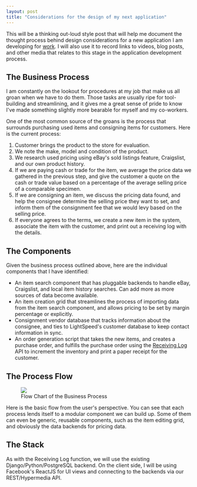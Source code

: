 ```yaml
---
layout: post
title: "Considerations for the design of my next application"
---
```


This will be a thinking out-loud style post that will help me document
the thought process behind design considerations for a new application I
am developing for [work](http://earthshakingmusic.com). I will also use
it to record links to videos, blog posts, and other media that relates
to this stage in the application development process.

## The Business Process

I am constantly on the lookout for procedures at my job that make
us all groan when we have to do them. Those tasks are usually ripe for
tool-building and streamlining, and it gives me a great sense of pride
to know I've made something slightly more bearable for myself and my
co-workers.

One of the most common source of the groans is the process that
surrounds purchasing used items and consigning items for customers. Here
is the current process:

1. Customer brings the product to the store for evaluation.
2. We note the make, model and condition of the product.
3. We research used pricing using eBay's sold listings feature,
   Craigslist, and our own product history.
4. If we are paying cash or trade for the item, we average the price
   data we gathered in the previous step, and give the customer a quote
   on the cash or trade value based on a percentage of the average selling
   price of a comparable specimen.
5. If we are consigning an item, we discuss the pricing data found, and
   help the consignee determine the selling price they want to set, and
   inform them of the consignment fee that we would levy based on the
   selling price.
6. If everyone agrees to the terms, we create a new item in the system,
   associate the item with the customer, and print out a receiving log
   with the details.

## The Components

Given the business process outlined above, here are the individual
components that I have identified:

+ An item search component that has pluggable backends to handle eBay,
  Craigslist, and local item history searches. Can add more as more
  sources of data become available.
+ An item creation grid that streamlines the process of importing data
  from the item search component, and allows pricing to be set by margin
  percentage or explicitly.
+ Consignment vendor database that tracks information about the consignee,
  and ties to LightSpeed's customer database to keep contact information
  in sync.
+ An order generation script that takes the new items, and creates a
  purchase order, and fulfills the purchase order using the [Receiving
  Log](/2014/05/30/angular-django-app.html) API to increment the
  inventory and print a paper receipt for the customer.

## The Process Flow

<figure>
  <img src="/images/flowchart-useditem.png">
  <figcaption>Flow Chart of the Business Process</figcaption>
</figure>

Here is the basic flow from the user's perspective. You can see that
each process lends itself to a modular component we can build up. Some
of them can even be generic, reusable components, such as the item
editing grid, and obviously the data backends for pricing data.

## The Stack

As with the Receiving Log function, we will use the existing
Django/Python/PostgreSQL backend. On the client side, I will be using
Facebook's ReactJS for UI views and connecting to the backends via our
REST/Hypermedia API.
